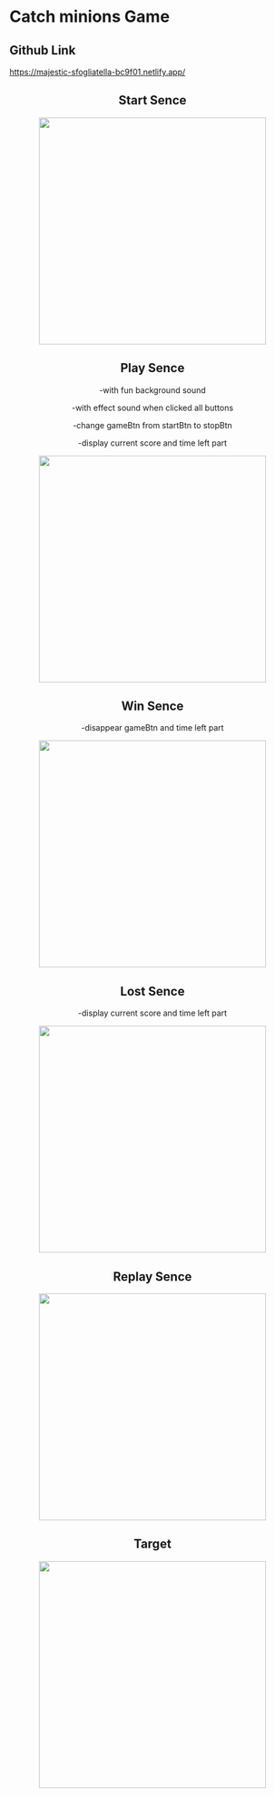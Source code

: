 # Catch minions Game
 
 ## Github Link
 https://majestic-sfogliatella-bc9f01.netlify.app/
<div align="center">
 
 ## Start Sence<br/>
 
 <img src="https://github.com/SangwonL22/Catch-minions/assets/139116831/a2c3735b-5c44-44c9-96cd-4925fc81bfb3" style="width: 400px" /><br/>

  ## Play Sence<br/>
  
  -with fun background sound<br/>
  
  -with effect sound when clicked all buttons<br/>

  -change gameBtn from startBtn to stopBtn

  -display current score and time left part<br/>
  
 <img src="https://github.com/SangwonL22/Catch-minions/assets/139116831/0b56e7ea-05e7-4caf-b019-364f037b4699" style="width: 400px" /><br/>

  ## Win Sence<br/>
-disappear gameBtn and time left part<br/>

<img src="https://github.com/SangwonL22/Catch-minions/assets/139116831/c6ce0d1e-3317-4591-96c9-7bd16b3585da" style="width: 400px" /><br/>

  ## Lost Sence<br/>
-display current score and time left part<br/>

<img src="https://github.com/SangwonL22/Catch-minions/assets/139116831/ef7848ad-80c1-4bd1-a5e3-68710f5df5dc" style="width: 400px" /><br/>

## Replay Sence<br/>

<img src="https://github.com/SangwonL22/Catch-minions/assets/139116831/e688b67f-65d5-4592-bef7-c98f1e8ebbb3" style="width: 400px" /><br/>

## Target<br/>

<img src="https://github.com/SangwonL22/Catch-minions/assets/139116831/be26d550-cce4-4e42-a2c1-162e431debe6" style="width: 400px" /><br/>

</div>
